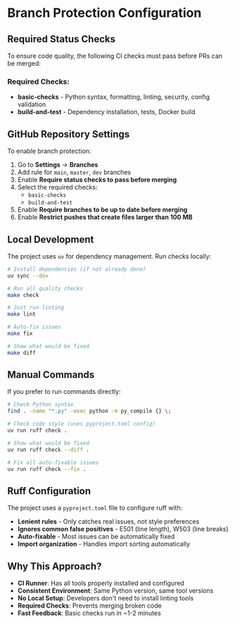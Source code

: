 # Branch Protection Configuration

## Required Status Checks

To ensure code quality, the following CI checks must pass before PRs can be merged:

### Required Checks:
- **basic-checks** - Python syntax, formatting, linting, security, config validation
- **build-and-test** - Dependency installation, tests, Docker build

## GitHub Repository Settings

To enable branch protection:

1. Go to **Settings** → **Branches**
2. Add rule for `main`, `master`, `dev` branches
3. Enable **Require status checks to pass before merging**
4. Select the required checks:
   - `basic-checks`
   - `build-and-test`
5. Enable **Require branches to be up to date before merging**
6. Enable **Restrict pushes that create files larger than 100 MB**

## Local Development

The project uses `uv` for dependency management. Run checks locally:

```bash
# Install dependencies (if not already done)
uv sync --dev

# Run all quality checks
make check

# Just run linting
make lint

# Auto-fix issues
make fix

# Show what would be fixed
make diff
```

## Manual Commands

If you prefer to run commands directly:

```bash
# Check Python syntax
find . -name "*.py" -exec python -m py_compile {} \;

# Check code style (uses pyproject.toml config)
uv run ruff check .

# Show what would be fixed
uv run ruff check --diff .

# Fix all auto-fixable issues
uv run ruff check --fix .
```

## Ruff Configuration

The project uses a `pyproject.toml` file to configure ruff with:
- **Lenient rules** - Only catches real issues, not style preferences
- **Ignores common false positives** - E501 (line length), W503 (line breaks)
- **Auto-fixable** - Most issues can be automatically fixed
- **Import organization** - Handles import sorting automatically

## Why This Approach?

- **CI Runner**: Has all tools properly installed and configured
- **Consistent Environment**: Same Python version, same tool versions
- **No Local Setup**: Developers don't need to install linting tools
- **Required Checks**: Prevents merging broken code
- **Fast Feedback**: Basic checks run in ~1-2 minutes
